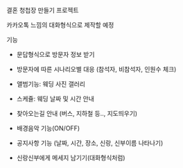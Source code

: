 결혼 청첩장 만들기 프로젝트

카카오톡 느낌의 대화형식으로 제작할 예정

기능
- 문답형식으로 방문자 정보 받기
- 방문자에 따른 시나리오별 대응 (참석자, 비참석자, 인원수 체크)
- 앨범기능: 웨딩 사진 갤러리
- 스케쥴: 웨딩 날짜 및 시간 안내
- 찾아오는길 안내 (버스, 지하철 등.., 지도띄우기)

- 배경음악 기능(ON/OFF)

- 공지사항 기능 (날짜, 시간, 장소, 신랑, 신부이름 나타나기)
- 신랑신부에게 메세지 남기기(대화형식처럼)
